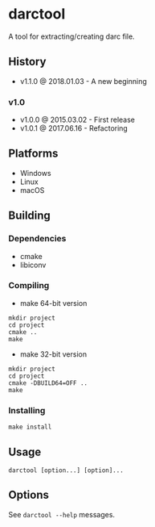 # darctool

A tool for extracting/creating darc file.

## History

- v1.1.0 @ 2018.01.03 - A new beginning

### v1.0

- v1.0.0 @ 2015.03.02 - First release
- v1.0.1 @ 2017.06.16 - Refactoring

## Platforms

- Windows
- Linux
- macOS

## Building

### Dependencies

- cmake
- libiconv

### Compiling

- make 64-bit version
~~~
mkdir project
cd project
cmake ..
make
~~~

- make 32-bit version
~~~
mkdir project
cd project
cmake -DBUILD64=OFF ..
make
~~~

### Installing

~~~
make install
~~~

## Usage

~~~
darctool [option...] [option]...
~~~

## Options

See `darctool --help` messages.
